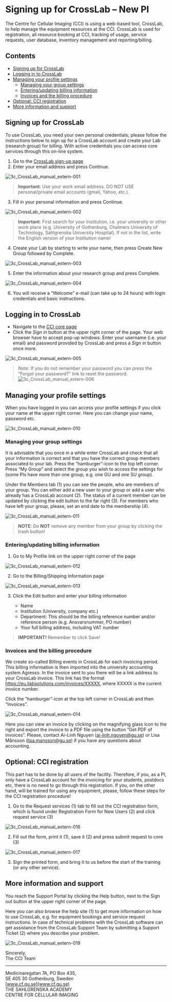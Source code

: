 # Signing up for CrossLab – New PI

The Centre for Cellular Imaging (CCI) is using a web-based tool, CrossLab, to help manage the equipment resources at the CCI. CrossLab is used for registration, all resource booking at CCI, tracking of usage, service requests, user database, inventory management and reporting/billing.

## Contents

- [Signing up for CrossLab](#signing-up-for-crosslab)
- [Logging in to CrossLab](#logging-in-to-crosslab)
- [Managing your profile settings](#managing-your-profile-settings)
    - [Managing your group settings](#managing-your-group-settings)
    - [Entering/updating billing information](#enteringupdating-billing-information)
    - [Invoices and the billing procedure](#invoices-and-the-billing-procedure)
- [Optional: CCI registration](#optional-cci-registration)
- [More information and support](#more-information-and-support)

## Signing up for CrossLab

To use CrossLab, you need your own personal credentials; please follow the instructions below to sign up for a CrossLab account and create your Lab (research group) for billing. With active credentials you can access core services through this on-line system.

1. Go to the [CrossLab sign-up page](https://gothenburg.corefacilities.org/account/1212/signup?sc_id=3429)
2. Enter your email address and press Continue.

![3c_CrossLab_manual_extern-001](assets/3c_CrossLab_manual_extern/3c_CrossLab_manual_extern-001.jpg)

> **Important**: Use your work email address. DO NOT USE personal/private email accounts (gmail, Yahoo, etc.).

3. Fill in your personal information and press Continue.

![3c_CrossLab_manual_extern-002](assets/3c_CrossLab_manual_extern/3c_CrossLab_manual_extern-002.jpg)

> **Important**: First search for your Institution, i.e. your university or other work place (e.g. University of Gothenburg, Chalmers University of Technology, Sahlgrenska University Hospital). If not in the list, write the English version of your Institution name!

4. Create your Lab by starting to write your name, then press Create New Group followed by Complete.

![3c_CrossLab_manual_extern-003](assets/3c_CrossLab_manual_extern/3c_CrossLab_manual_extern-003.jpg)

5. Enter the information about your research group and press Complete.

![3c_CrossLab_manual_extern-004](assets/3c_CrossLab_manual_extern/3c_CrossLab_manual_extern-004.jpg)

6. You will receive a “Welcome” e-mail (can take up to 24 hours) with login credentials and basic instructions.

## Logging in to CrossLab

- Navigate to the [CCI core page](https://gothenburg.corefacilities.org/service_center/show_external/3429)
- Click the *Sign in* button at the upper right corner of the page. Your web browser have to accept pop-up windows. Enter your username (i.e. your email) and password provided by CrossLab and press a *Sign in* button once more.

![3c_CrossLab_manual_extern-005](assets/3c_CrossLab_manual_extern/3c_CrossLab_manual_extern-005.jpg)

> *Note*: If you do not remember your password you can press the “Forgot your password?” link to reset the password.
![3c_CrossLab_manual_extern-006](assets/3c_CrossLab_manual_extern/3c_CrossLab_manual_extern-006.jpg)

## Managing your profile settings

When you have logged in you can access your profile settings if you click your name at the upper right corner. Here you can change your name, password etc.

![3c_CrossLab_manual_extern-010](assets/3c_CrossLab_manual_extern/3c_CrossLab_manual_extern-010.jpg)

### Managing your group settings

It is advisable that you once in a while enter CrossLab and check that all your information is correct and that you have the correct group members associated to your lab. Press the “hamburger”-icon to the top left corner. Press “My Group” and select the group you wish to access the settings for (some PIs have more than one group, e.g. one GU and one SU group).

Under the Members tab (1) you can see the people, who are members of your group. You can either add a new user to your group or add a user who already has a CrossLab account (2). The status of a current member can be updated by clicking the edit button to the far right (3). For members who have left your group, please, set an end date to the membership (4).

![3c_CrossLab_manual_extern-011](assets/3c_CrossLab_manual_extern/3c_CrossLab_manual_extern-011.jpg)

> **NOTE**: Do **NOT** remove any member from your group by clicking the trash button!

### Entering/updating billing information

1. Go to My Profile link on the upper right corner of the page

![3c_CrossLab_manual_extern-012](assets/3c_CrossLab_manual_extern/3c_CrossLab_manual_extern-012.jpg)

2. Go to the Billing/Shipping Information page

![3c_CrossLab_manual_extern-013](assets/3c_CrossLab_manual_extern/3c_CrossLab_manual_extern-013.jpg)

3. Click the Edit button and enter your billing information

    - Name
    - Institution (University, company etc.)
    - Department: This should be the billing reference number and/or reference person (e.g. Ansvarsnummer, PO number)
    - Your full billing address, including VAT number

> **IMPORTANT!** Remember to click Save!

### Invoices and the billing procedure

We create so-called Billing events in CrossLab for each invoicing period. This billing information is then imported into the university accounting system Agresso. In the invoice sent to you there will be a link address to your CrossLab invoice. This link has the format https://eu.ilabsolutions.com/invoices/XXXXX, where XXXXX is the current invoice number.

Click the “hamburger”-icon at the top left corner in CrossLab and then “Invoices”.

![3c_CrossLab_manual_extern-014](assets/3c_CrossLab_manual_extern/3c_CrossLab_manual_extern-014.jpg)

Here you can view an invoice by clicking on the magnifying glass icon to the right and export the invoice to a PDF file using the button “Get PDF of invoices”. Please, contact Ai-Linh Nguyen (ai-linh.nguyen@gu.se) or Lisa Månsson (lisa.mansson@gu.se) if you have any questions about accounting.

## Optional: CCI registration

This part has to be done by all users of the facility. Therefore, if you, as a PI, only have a CrossLab account for the invoicing for your students, postdocs etc, there is no need to go through this registration. If you, on the other hand, will be trained for using any equipment, please, follow these steps for the CCI registration procedure!

1. Go to the Request services (1) tab to fill out the CCI registration form, which is found under Registration Form for New Users (2) and click request service (3)

![3c_CrossLab_manual_extern-016](assets/3c_CrossLab_manual_extern/3c_CrossLab_manual_extern-016.jpg)

2. Fill out the form, print it (1), save it (2) and press submit request to core (3)

![3c_CrossLab_manual_extern-017](assets/3c_CrossLab_manual_extern/3c_CrossLab_manual_extern-017.jpg)

3. Sign the printed form, and bring it to us before the start of the training (or any other service).

## More information and support

You reach the Support Portal by clicking the Help button, next to the Sign out button at the upper right corner of the page.

Here you can also browse the help site (1) to get more information on how to use CrossLab, e.g. for equipment bookings and service request instructions. In case of technical problems with the CrossLab software can get assistance from the CrossLab Support Team by submitting a Support Ticket (2) where you describe your problem.

![3c_CrossLab_manual_extern-019](assets/3c_CrossLab_manual_extern/3c_CrossLab_manual_extern-019.jpg)

Sincerely,  
The CCI Team

---
Medicinaregatan 7A, PO Box 435,  
SE 405 30 Gothenburg, Sweden  
[www.cf.gu.se](www.cf.gu.se)  
THE SAHLGRENSKA ACADEMY  
CENTRE FOR CELLULAR IMAGING
